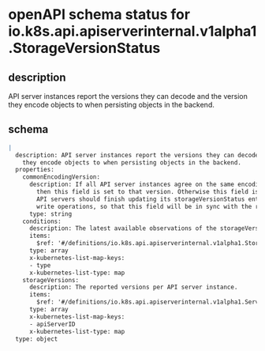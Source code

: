 # openAPI schema status for io.k8s.api.apiserverinternal.v1alpha1.StorageVersionStatus

## description

API server instances report the versions they can decode and the version they encode objects to when persisting objects in the backend.

## schema

```yaml
|
  description: API server instances report the versions they can decode and the version
    they encode objects to when persisting objects in the backend.
  properties:
    commonEncodingVersion:
      description: If all API server instances agree on the same encoding storage version,
        then this field is set to that version. Otherwise this field is left empty.
        API servers should finish updating its storageVersionStatus entry before serving
        write operations, so that this field will be in sync with the reality.
      type: string
    conditions:
      description: The latest available observations of the storageVersion's state.
      items:
        $ref: '#/definitions/io.k8s.api.apiserverinternal.v1alpha1.StorageVersionCondition'
      type: array
      x-kubernetes-list-map-keys:
      - type
      x-kubernetes-list-type: map
    storageVersions:
      description: The reported versions per API server instance.
      items:
        $ref: '#/definitions/io.k8s.api.apiserverinternal.v1alpha1.ServerStorageVersion'
      type: array
      x-kubernetes-list-map-keys:
      - apiServerID
      x-kubernetes-list-type: map
  type: object

```
